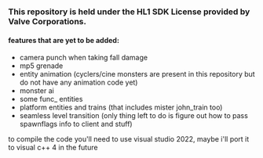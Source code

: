 ### This repository is held under the HL1 SDK License provided by Valve Corporations.

#### features that are yet to be added:
- camera punch when taking fall damage
- mp5 grenade
- entity animation (cyclers/cine monsters are present in this repository but do not have any animation code yet)
- monster ai
- some func_ entities
- platform entities and trains (that includes mister john_train too)
- seamless level transition (only thing left to do is figure out how to pass spawnflags info to client and stuff)

to compile the code you'll need to use visual studio 2022, maybe i'll port it to visual c++ 4 in the future
